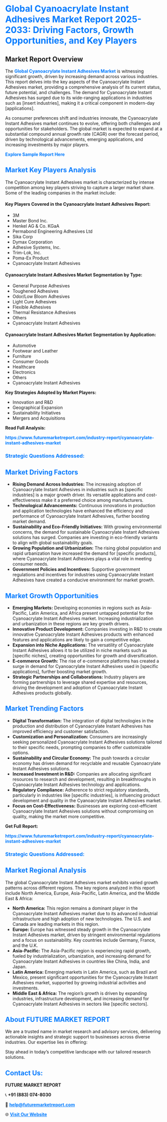 <h1 style="color: #007BFF;">Global Cyanoacrylate Instant Adhesives Market Report 2025-2033: Driving Factors, Growth Opportunities, and Key Players</h1>

<section id="overview">
<h2>Market Report Overview</h2>
<p>The <a href="https://www.futuremarketreport.com/industry-report/cyanoacrylate-instant-adhesives-market" style="color: #007BFF; text-decoration: none;"><strong>Global Cyanoacrylate Instant Adhesives Market</strong></a> is witnessing significant growth, driven by increasing demand across various industries. This report delves into the key aspects of the Cyanoacrylate Instant Adhesives market, providing a comprehensive analysis of its current status, future potential, and challenges. The demand for Cyanoacrylate Instant Adhesives has surged due to its wide-ranging applications in industries such as [insert industries], making it a critical component in modern-day [applications].</p>
<p>As consumer preferences shift and industries innovate, the Cyanoacrylate Instant Adhesives market continues to evolve, offering both challenges and opportunities for stakeholders. The global market is expected to expand at a substantial compound annual growth rate (CAGR) over the forecast period, driven by technological advancements, emerging applications, and increasing investments by major players.</p>
</section>

<section id="overview">
<p><a href="https://www.futuremarketreport.com/request-sample/reportId=98801" style="color: #007BFF; text-decoration: none;"><strong>Explore Sample Report Here</strong></a></p>
</section>

<section id="key-players">
<h2 style="color: #007BFF;">Market Key Players Analysis</h2>
<p>The Cyanoacrylate Instant Adhesives market is characterized by intense competition among key players striving to capture a larger market share. Some of the leading companies in the market include:</p>
<h4>Key Players Covered in the Cyanoacrylate Instant Adhesives Report:</h4>
<ul><li>3M</li><li>Master Bond Inc.</li><li>Henkel AG &amp; Co. KGaA</li><li>Permabond Engineering Adhesives Ltd</li><li>Sika Corp</li><li>Dymax Corporation</li><li>Adhesive Systems, Inc.</li><li>Trim-Lok, Inc.</li><li>Poma-Ex Product</li><li>Cyanoacrylate Instant Adhesives</li></ul>
<h4>Cyanoacrylate Instant Adhesives Market Segmentation by Type:</h4>
<ul><li>General Purpose Adhesives</li><li>Toughened Adhesives</li><li>Odor/Low Bloom Adhesives</li><li>Light Cure Adhesives</li><li>Flexible Adhesives</li><li>Thermal Resistance Adhesives</li><li>Others</li><li>Cyanoacrylate Instant Adhesives</li></ul>

<h4>Cyanoacrylate Instant Adhesives Market Segmentation by Application:</h4>
<ul><li>Automotive</li><li>Footwear and Leather</li><li>Furniture</li><li>Consumer Goods</li><li>Healthcare</li><li>Electronics</li><li>Others</li><li>Cyanoacrylate Instant Adhesives</li></ul>
<p><strong>Key Strategies Adopted by Market Players:</strong></p>
<ul>
<li>Innovation and R&D</li>
<li>Geographical Expansion</li>
<li>Sustainability Initiatives</li>
<li>Mergers and Acquisitions</li>
</ul>
</section>

<section>
<p><strong>Read Full Analysis: </strong></p><a href="https://www.futuremarketreport.com/industry-report/cyanoacrylate-instant-adhesives-market" style="color: #007BFF; text-decoration: none;"><strong>https://www.futuremarketreport.com/industry-report/cyanoacrylate-instant-adhesives-market</strong></a>
<h3 style="color: #007BFF;">Strategic Questions Addressed:</h3>
</section>

<section id="driving-factors">
<h2 style="color: #007BFF;">Market Driving Factors</h2>
<ul>
<li><strong>Rising Demand Across Industries:</strong> The increasing adoption of Cyanoacrylate Instant Adhesives in industries such as [specific industries] is a major growth driver. Its versatile applications and cost-effectiveness make it a preferred choice among manufacturers.</li>
<li><strong>Technological Advancements:</strong> Continuous innovations in production and application technologies have enhanced the efficiency and performance of Cyanoacrylate Instant Adhesives, further boosting market demand.</li>
<li><strong>Sustainability and Eco-Friendly Initiatives:</strong> With growing environmental concerns, the demand for sustainable Cyanoacrylate Instant Adhesives solutions has surged. Companies are investing in eco-friendly variants to align with global sustainability goals.</li>
<li><strong>Growing Population and Urbanization:</strong> The rising global population and rapid urbanization have increased the demand for [specific products], where Cyanoacrylate Instant Adhesives plays a vital role in meeting consumer needs.</li>
<li><strong>Government Policies and Incentives:</strong> Supportive government regulations and incentives for industries using Cyanoacrylate Instant Adhesives have created a conducive environment for market growth.</li>
</ul>
</section>

<section id="growth-opportunities">
<h2 style="color: #007BFF;">Market Growth Opportunities</h2>
<ul>
<li><strong>Emerging Markets:</strong> Developing economies in regions such as Asia-Pacific, Latin America, and Africa present untapped potential for the Cyanoacrylate Instant Adhesives market. Increasing industrialization and urbanization in these regions are key growth drivers.</li>
<li><strong>Innovative Product Development:</strong> Companies investing in R&D to create innovative Cyanoacrylate Instant Adhesives products with enhanced features and applications are likely to gain a competitive edge.</li>
<li><strong>Expansion into Niche Applications:</strong> The versatility of Cyanoacrylate Instant Adhesives allows it to be utilized in niche markets such as [specific niches], creating opportunities for growth and diversification.</li>
<li><strong>E-commerce Growth:</strong> The rise of e-commerce platforms has created a surge in demand for Cyanoacrylate Instant Adhesives used in [specific applications], further boosting market growth.</li>
<li><strong>Strategic Partnerships and Collaborations:</strong> Industry players are forming partnerships to leverage shared expertise and resources, driving the development and adoption of Cyanoacrylate Instant Adhesives products globally.</li>
</ul>
</section>

<section id="trending-factors">
<h2 style="color: #007BFF;">Market Trending Factors</h2>
<ul>
<li><strong>Digital Transformation:</strong> The integration of digital technologies in the production and distribution of Cyanoacrylate Instant Adhesives has improved efficiency and customer satisfaction.</li>
<li><strong>Customization and Personalization:</strong> Consumers are increasingly seeking personalized Cyanoacrylate Instant Adhesives solutions tailored to their specific needs, prompting companies to offer customizable options.</li>
<li><strong>Sustainability and Circular Economy:</strong> The push towards a circular economy has driven demand for recyclable and reusable Cyanoacrylate Instant Adhesives solutions.</li>
<li><strong>Increased Investment in R&D:</strong> Companies are allocating significant resources to research and development, resulting in breakthroughs in Cyanoacrylate Instant Adhesives technology and applications.</li>
<li><strong>Regulatory Compliance:</strong> Adherence to strict regulatory standards, particularly in industries like [specific industries], is influencing product development and quality in the Cyanoacrylate Instant Adhesives market.</li>
<li><strong>Focus on Cost-Effectiveness:</strong> Businesses are exploring cost-efficient Cyanoacrylate Instant Adhesives solutions without compromising on quality, making the market more competitive.</li>
</ul>
</section>

<section>
<p><strong>Get Full Report: </strong></p><a href="https://www.futuremarketreport.com/industry-report/cyanoacrylate-instant-adhesives-market" style="color: #007BFF; text-decoration: none;"><strong>https://www.futuremarketreport.com/industry-report/cyanoacrylate-instant-adhesives-market</strong></a>
<h3 style="color: #007BFF;">Strategic Questions Addressed:</h3>
</section>


<section id="regional-analysis">
<h2 style="color: #007BFF;">Market Regional Analysis</h2>
<p>The global Cyanoacrylate Instant Adhesives market exhibits varied growth patterns across different regions. The key regions analyzed in this report include North America, Europe, Asia-Pacific, Latin America, and the Middle East & Africa:</p>
<ul>
<li><strong>North America:</strong> This region remains a dominant player in the Cyanoacrylate Instant Adhesives market due to its advanced industrial infrastructure and high adoption of new technologies. The U.S. and Canada are leading markets in this region.</li>
<li><strong>Europe:</strong> Europe has witnessed steady growth in the Cyanoacrylate Instant Adhesives market, driven by stringent environmental regulations and a focus on sustainability. Key countries include Germany, France, and the U.K.</li>
<li><strong>Asia-Pacific:</strong> The Asia-Pacific region is experiencing rapid growth, fueled by industrialization, urbanization, and increasing demand for Cyanoacrylate Instant Adhesives in countries like China, India, and Japan.</li>
<li><strong>Latin America:</strong> Emerging markets in Latin America, such as Brazil and Mexico, present significant opportunities for the Cyanoacrylate Instant Adhesives market, supported by growing industrial activities and investments.</li>
<li><strong>Middle East & Africa:</strong> The region’s growth is driven by expanding industries, infrastructure development, and increasing demand for Cyanoacrylate Instant Adhesives in sectors like [specific sectors].</li>
</ul>
</section>

<footer>
<h2 style="color: #007BFF;">About FUTURE MARKET REPORT</h2>
<p>We are a trusted name in market research and advisory services, delivering actionable insights and strategic support to businesses across diverse industries. Our expertise lies in offering:</p>

<p>Stay ahead in today’s competitive landscape with our tailored research solutions.</p>

<h2 style="color: #007BFF;">Contact Us:</h2>
<p><strong>FUTURE MARKET REPORT</strong></p>
<p>📞 <strong>+91 (883) 074-8030</strong></p>
<p>📧 <strong><a href="mailto:help@futuremarketreport.com" style="color: #007BFF;">help@futuremarketreport.com</a></strong></p>
<p>🌐 <strong><a href="https://www.futuremarketreport.com/" style="color: #007BFF;">Visit Our Website</a></strong></p>
</footer>